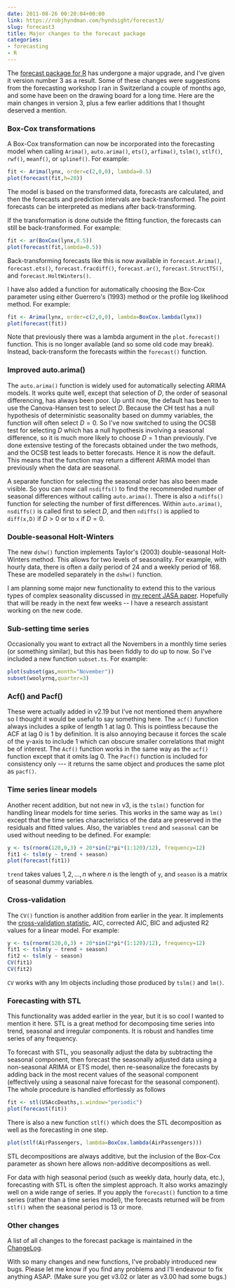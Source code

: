 ```yaml
---
date: 2011-08-26 00:20:04+00:00
link: https://robjhyndman.com/hyndsight/forecast3/
slug: forecast3
title: Major changes to the forecast package
categories:
- forecasting
- R
---
```


The [forecast package for R](http://cran.r-project.org/web/packages/forecast/) has undergone a major upgrade, and I've given it version number 3 as a result. Some of these changes were suggestions from the forecasting workshop I ran in Switzerland a couple of months ago, and some have been on the drawing board for a long time. Here are the main changes in version 3, plus a few earlier additions that I thought deserved a mention.
<!-- more -->

### Box-Cox transformations

A Box-Cox transformation can now be incorporated into the forecasting model when calling `Arima()`, `auto.arima()`, `ets()`, `arfima()`, `tslm()`, `stlf()`, `rwf()`, `meanf()`, or `splinef()`. For example:

```r
fit <- Arima(lynx, order=c(2,0,0), lambda=0.5)
plot(forecast(fit,h=20))
```

The model is based on the transformed data, forecasts are calculated, and then the forecasts and prediction intervals are back-transformed. The point forecasts can be interpreted as medians after back-transforming.

If the transformation is done outside the fitting function, the forecasts can still be back-transformed. For example:

```r
fit <- ar(BoxCox(lynx,0.5))
plot(forecast(fit,lambda=0.5))
```

Back-transforming forecasts like this is now available in `forecast.Arima()`, `forecast.ets()`, `forecast.fracdiff()`, `forecast.ar()`, `forecast.StructTS()`, and `forecast.HoltWinters()`.

I have also added a function for automatically choosing the Box-Cox parameter using either Guerrero's (1993) method or the profile log likelihood method. For example:

```r
fit <- Arima(lynx, order=c(2,0,0), lambda=BoxCox.lambda(lynx))
plot(forecast(fit))
```

Note that previously there was a lambda argument in the `plot.forecast()` function. This is no longer available (and so some old code may break). Instead, back-transform the forecasts within the `forecast()` function.

### Improved auto.arima()

The `auto.arima()` function is widely used for automatically selecting ARIMA models. It works quite well, except that selection of $D$, the order of seasonal differencing, has always been poor. Up until now, the default has been to use the Canova-Hansen test to select $D$. Because the CH test has a null hypothesis of deterministic seasonality based on dummy variables, the function will often select $D=0$. So I've now switched to using the OCSB test for selecting $D$ which has a null hypothesis involving a seasonal difference, so it is much more likely to choose $D=1$ than previously. I've done extensive testing of the forecasts obtained under the two methods, and the OCSB test leads to better forecasts. Hence it is now the default. This means that the function may return a different ARIMA model than previously when the data are seasonal.

A separate function for selecting the seasonal order has also been made visible. So you can now call `nsdiffs()` to find the recommended number of seasonal differences without calling `auto.arima()`. There is also a `ndiffs()` function for selecting the number of first differences. Within `auto.arima()`, `nsdiffs()` is called first to select $D$, and then `ndiffs()` is applied to `diff(x,D)` if $D>0$ or to `x` if $D=0$.

### Double-seasonal Holt-Winters

The new `dshw()` function implements Taylor's (2003) double-seasonal Holt-Winters method. This allows for two levels of seasonality. For example, with hourly data, there is often a daily period of 24 and a weekly period of 168. These are modelled separately in the `dshw()` function.

I am planning some major new functionality to extend this to the various types of complex seasonality discussed in [my recent JASA paper](/publications/complex-seasonality/). Hopefully that will be ready in the next few weeks -- I have a research assistant working on the new code.

### Sub-setting time series

Occasionally you want to extract all the Novembers in a monthly time series (or something similar), but this has been fiddly to do up to now. So I've included a new function `subset.ts`. For example:

```r
plot(subset(gas,month="November"))
subset(woolyrnq,quarter=3)
```

### Acf() and Pacf()

These were actually added in v2.19 but I've not mentioned them anywhere so I thought it would be useful to say something here. The `acf()` function always includes a spike of length 1 at lag 0. This is pointless because the ACF at lag 0 is 1 by definition. It is also annoying because it forces the scale of the y-axis to include 1 which can obscure smaller correlations that might be of interest. The `Acf()` function works in the same way as the `acf()` function except that it omits lag 0. The `Pacf()` function is included for consistency only --- it returns the same object and produces the same plot as `pacf()`.

### Time series linear models

Another recent addition, but not new in v3, is the `tslm()` function for handling linear models for time series. This works in the same way as `lm()` except that the time series characteristics of the data are preserved in the residuals and fitted values. Also, the variables `trend` and `seasonal` can be used without needing to be defined. For example:

```r
y <- ts(rnorm(120,0,3) + 20*sin(2*pi*(1:120)/12), frequency=12)
fit1 <- tslm(y ~ trend + season)
plot(forecast(fit1))
```

`trend` takes values $1,2,\dots,n$ where $n$ is the length of `y`, and `season` is a matrix of seasonal dummy variables.

### Cross-validation

The `CV()` function is another addition from earlier in the year. It implements the [cross-validation statistic](https://robjhyndman.com/hyndsight/crossvalidation/), AIC, corrected AIC, BIC and adjusted R2 values for a linear model. For example:

```r
y <- ts(rnorm(120,0,3) + 20*sin(2*pi*(1:120)/12), frequency=12)
fit1 <- tslm(y ~ trend + season)
fit2 <- tslm(y ~ season)
CV(fit1)
CV(fit2)
```

`CV` works with any lm objects including those produced by `tslm()` and `lm()`.

### Forecasting with STL

This functionality was added earlier in the year, but it is so cool I wanted to mention it here. STL is a great method for decomposing time series into trend, seasonal and irregular components. It is robust and handles time series of any frequency.

To forecast with STL, you seasonally adjust the data by subtracting the seasonal component, then forecast the seasonally adjusted data using a non-seasonal ARIMA or ETS model, then re-seasonalize the forecasts by adding back in the most recent values of the seasonal component (effectively using a seasonal naive forecast for the seasonal component). The whole procedure is handled effortlessly as follows

```r
fit <- stl(USAccDeaths,s.window="periodic")
plot(forecast(fit))
```

There is also a new function `stlf()` which does the STL decomposition as well as the forecasting in one step.

```r
plot(stlf(AirPassengers, lambda=BoxCox.lambda(AirPassengers)))
```

STL decompositions are always additive, but the inclusion of the Box-Cox parameter as shown here allows non-additive decompositions as well.

For data with high seasonal period (such as weekly data, hourly data, etc.), forecasting with STL is often the simplest approach. It also works amazingly well on a wide range of series. If you apply the `forecast()` function to a time series (rather than a time series model), the forecasts returned will be from `stlf()` when the seasonal period is 13 or more.

### Other changes

A list of all changes to the forecast package is maintained in the [ChangeLog](http://pkg.robjhyndman.com/forecast/news/).

With so many changes and new functions, I've probably introduced new bugs. Please let me know if you find any problems and I'll endeavour to fix anything ASAP. (Make sure you get v3.02 or later as v3.00 had some bugs.)

